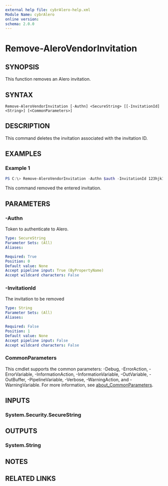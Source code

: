```yaml
---
external help file: cybrAlero-help.xml
Module Name: cybrAlero
online version:
schema: 2.0.0
---
```


# Remove-AleroVendorInvitation

## SYNOPSIS
This function removes an Alero invitation.

## SYNTAX

```
Remove-AleroVendorInvitation [-Authn] <SecureString> [[-InvitationId] <String>] [<CommonParameters>]
```

## DESCRIPTION
This command deletes the invitation associated with the invitation ID.

## EXAMPLES

### Example 1
```powershell
PS C:\> Remove-AleroVendorInvitation -Authn $auth -InvitationId 123hjk1j3h1khg3h4jgj
```

This command removed the entered invitation.

## PARAMETERS

### -Authn
Token to authenticate to Alero.

```yaml
Type: SecureString
Parameter Sets: (All)
Aliases:

Required: True
Position: 0
Default value: None
Accept pipeline input: True (ByPropertyName)
Accept wildcard characters: False
```

### -InvitationId
The invitation to be removed

```yaml
Type: String
Parameter Sets: (All)
Aliases:

Required: False
Position: 1
Default value: None
Accept pipeline input: False
Accept wildcard characters: False
```

### CommonParameters
This cmdlet supports the common parameters: -Debug, -ErrorAction, -ErrorVariable, -InformationAction, -InformationVariable, -OutVariable, -OutBuffer, -PipelineVariable, -Verbose, -WarningAction, and -WarningVariable. For more information, see [about_CommonParameters](http://go.microsoft.com/fwlink/?LinkID=113216).

## INPUTS

### System.Security.SecureString

## OUTPUTS

### System.String

## NOTES

## RELATED LINKS
